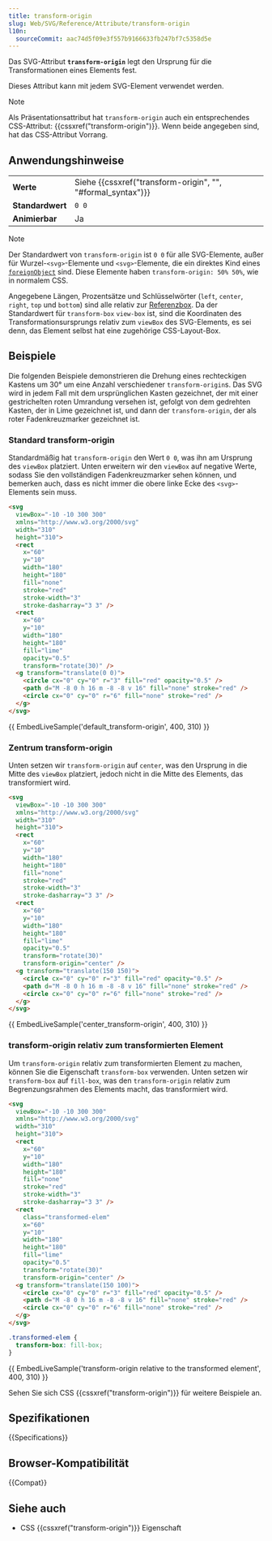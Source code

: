 ```yaml
---
title: transform-origin
slug: Web/SVG/Reference/Attribute/transform-origin
l10n:
  sourceCommit: aac74d5f09e3f557b9166633fb247bf7c5358d5e
---
```


Das SVG-Attribut **`transform-origin`** legt den Ursprung für die Transformationen eines Elements fest.

Dieses Attribut kann mit jedem SVG-Element verwendet werden.

> [!NOTE]
> Als Präsentationsattribut hat `transform-origin` auch ein entsprechendes CSS-Attribut: {{cssxref("transform-origin")}}. Wenn beide angegeben sind, hat das CSS-Attribut Vorrang.

## Anwendungshinweise

<table class="properties">
  <tbody>
    <tr>
      <td><strong>Werte</strong></td>
      <td>Siehe {{cssxref("transform-origin", "", "#formal_syntax")}}</td>
    </tr>
    <tr>
      <td><strong>Standardwert</strong></td>
      <td><code>0 0</code></td>
    </tr>
    <tr>
      <td><strong>Animierbar</strong></td>
      <td>Ja</td>
    </tr>
  </tbody>
</table>

> [!NOTE]
> Der Standardwert von `transform-origin` ist `0 0` für alle SVG-Elemente, außer für Wurzel-`<svg>`-Elemente und `<svg>`-Elemente, die ein direktes Kind eines [`foreignObject`](/de/docs/Web/SVG/Reference/Element/foreignObject) sind. Diese Elemente haben `transform-origin: 50% 50%`, wie in normalem CSS.

Angegebene Längen, Prozentsätze und Schlüsselwörter (`left`, `center`, `right`, `top` und `bottom`) sind alle relativ zur [Referenzbox](/de/docs/Web/CSS/transform-box). Da der Standardwert für `transform-box` `view-box` ist, sind die Koordinaten des Transformationsursprungs relativ zum `viewBox` des SVG-Elements, es sei denn, das Element selbst hat eine zugehörige CSS-Layout-Box.

## Beispiele

Die folgenden Beispiele demonstrieren die Drehung eines rechteckigen Kastens um 30° um eine Anzahl verschiedener `transform-origin`s.
Das SVG wird in jedem Fall mit dem ursprünglichen Kasten gezeichnet, der mit einer gestrichelten roten Umrandung versehen ist, gefolgt von dem gedrehten Kasten, der in Lime gezeichnet ist, und dann der `transform-origin`, der als roter Fadenkreuzmarker gezeichnet ist.

### Standard transform-origin

Standardmäßig hat `transform-origin` den Wert `0 0`, was ihn am Ursprung des `viewBox` platziert. Unten erweitern wir den `viewBox` auf negative Werte, sodass Sie den vollständigen Fadenkreuzmarker sehen können, und bemerken auch, dass es nicht immer die obere linke Ecke des `<svg>`-Elements sein muss.

```html
<svg
  viewBox="-10 -10 300 300"
  xmlns="http://www.w3.org/2000/svg"
  width="310"
  height="310">
  <rect
    x="60"
    y="10"
    width="180"
    height="180"
    fill="none"
    stroke="red"
    stroke-width="3"
    stroke-dasharray="3 3" />
  <rect
    x="60"
    y="10"
    width="180"
    height="180"
    fill="lime"
    opacity="0.5"
    transform="rotate(30)" />
  <g transform="translate(0 0)">
    <circle cx="0" cy="0" r="3" fill="red" opacity="0.5" />
    <path d="M -8 0 h 16 m -8 -8 v 16" fill="none" stroke="red" />
    <circle cx="0" cy="0" r="6" fill="none" stroke="red" />
  </g>
</svg>
```

{{ EmbedLiveSample('default_transform-origin', 400, 310) }}

### Zentrum transform-origin

Unten setzen wir `transform-origin` auf `center`, was den Ursprung in die Mitte des `viewBox` platziert, jedoch nicht in die Mitte des Elements, das transformiert wird.

```html
<svg
  viewBox="-10 -10 300 300"
  xmlns="http://www.w3.org/2000/svg"
  width="310"
  height="310">
  <rect
    x="60"
    y="10"
    width="180"
    height="180"
    fill="none"
    stroke="red"
    stroke-width="3"
    stroke-dasharray="3 3" />
  <rect
    x="60"
    y="10"
    width="180"
    height="180"
    fill="lime"
    opacity="0.5"
    transform="rotate(30)"
    transform-origin="center" />
  <g transform="translate(150 150)">
    <circle cx="0" cy="0" r="3" fill="red" opacity="0.5" />
    <path d="M -8 0 h 16 m -8 -8 v 16" fill="none" stroke="red" />
    <circle cx="0" cy="0" r="6" fill="none" stroke="red" />
  </g>
</svg>
```

{{ EmbedLiveSample('center_transform-origin', 400, 310) }}

### transform-origin relativ zum transformierten Element

Um `transform-origin` relativ zum transformierten Element zu machen, können Sie die Eigenschaft `transform-box` verwenden. Unten setzen wir `transform-box` auf `fill-box`, was den `transform-origin` relativ zum Begrenzungsrahmen des Elements macht, das transformiert wird.

```html
<svg
  viewBox="-10 -10 300 300"
  xmlns="http://www.w3.org/2000/svg"
  width="310"
  height="310">
  <rect
    x="60"
    y="10"
    width="180"
    height="180"
    fill="none"
    stroke="red"
    stroke-width="3"
    stroke-dasharray="3 3" />
  <rect
    class="transformed-elem"
    x="60"
    y="10"
    width="180"
    height="180"
    fill="lime"
    opacity="0.5"
    transform="rotate(30)"
    transform-origin="center" />
  <g transform="translate(150 100)">
    <circle cx="0" cy="0" r="3" fill="red" opacity="0.5" />
    <path d="M -8 0 h 16 m -8 -8 v 16" fill="none" stroke="red" />
    <circle cx="0" cy="0" r="6" fill="none" stroke="red" />
  </g>
</svg>
```

```css
.transformed-elem {
  transform-box: fill-box;
}
```

{{ EmbedLiveSample('transform-origin relative to the transformed element', 400, 310) }}

Sehen Sie sich CSS {{cssxref("transform-origin")}} für weitere Beispiele an.

## Spezifikationen

{{Specifications}}

## Browser-Kompatibilität

{{Compat}}

## Siehe auch

- CSS {{cssxref("transform-origin")}} Eigenschaft
